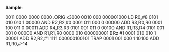 **Sample**:

0011 0000 0000 0000 		.ORIG x3000
0010 000 000001000		LD R0,#8
0101 010 010 1 00000		AND R2,R2,#0
0001 011 000 0 00000			ADD R3,R0,R0
0001 100 011 0 00011		ADD R4,R3,R3
0101 001 011 0 00100		AND R1,R3,R4
0101 001 001 0 00000		AND R1,R1,R0
0000 010 000000001		BRz	#1
0001 010 010 1 00001		ADD R2,R2,#1
1111 000000100101			TRAP
0001 001 000 1 10100		ADD R1,R0,#-14